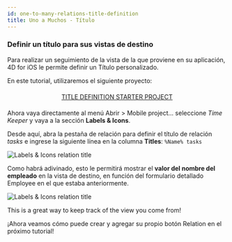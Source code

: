 ```yaml
---
id: one-to-many-relations-title-definition
title: Uno a Muchos - Título
---
```


### Definir un título para sus vistas de destino

Para realizar un seguimiento de la vista de la que proviene en su aplicación, 4D for iOS le permite definir un Título personalizado.

En este tutorial, utilizaremos el siguiente proyecto:

<div style="text-align: center; margin-top: 20px; margin-bottom: 20px">
  <p>
    

<a class="button"
href="https://github.com/4d-for-ios/tutorial-OneToManyTitleDefinition/archive/4b831959e7efe4777071af0b2904d458918cfbc2.zip">TITLE DEFINITION STARTER PROJECT</a>

  </p>
</div>

Ahora vaya directamente al menú Abrir > Mobile project... seleccione *Time Keeper* y vaya a la sección **Labels & Icons**.

Desde aquí, abra la pestaña de relación para definir el título de relación *tasks* e ingrese la siguiente línea en la columna **Titles**: ```%Name% tasks```

![Labels & Icons relation title](assets/en/relations/labels-icons-title-definition.png)

Como habrá adivinado, esto le permitirá mostrar el **valor del nombre del empleado** en la vista de destino, en función del formulario detallado Employee en el que estaba anteriormente.

![Labels & Icons relation title](assets/en/relations/relations-title-definition.png)

This is a great way to keep track of the view you come from!

¡Ahora veamos cómo puede crear y agregar su propio botón Relation en el próximo tutorial!